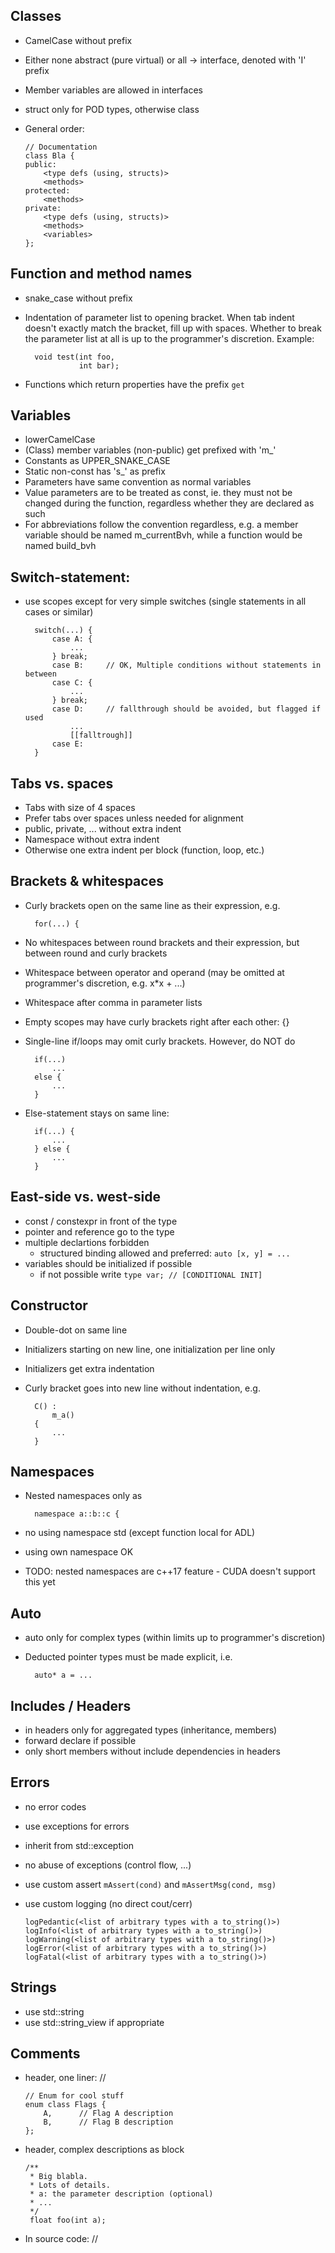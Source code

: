 Classes
-

- CamelCase without prefix
- Either none abstract (pure virtual) or all -> interface, denoted with 'I' prefix
- Member variables are allowed in interfaces
- struct only for POD types, otherwise class
- General order:

      // Documentation
      class Bla {
      public:
          <type defs (using, structs)>
          <methods>
      protected:
          <methods>
      private:
          <type defs (using, structs)>
          <methods>
          <variables>
      };

Function and method names
-

- snake_case without prefix
- Indentation of parameter list to opening bracket. When tab indent doesn't exactly match the bracket, fill up with spaces. Whether to break the parameter list at all is up to the programmer's discretion. Example:

        void test(int foo,
                  int bar);

- Functions which return properties have the prefix `get`


Variables
-

- lowerCamelCase
- (Class) member variables (non-public) get prefixed with 'm_'
- Constants as UPPER_SNAKE_CASE
- Static non-const has 's_' as prefix
- Parameters have same convention as normal variables
- Value parameters are to be treated as const, ie. they must not be changed during the function, regardless whether they are declared as such
- For abbreviations follow the convention regardless, e.g. a member variable should be named m_currentBvh, while a function would be named build_bvh

Switch-statement:
-

- use scopes except for very simple switches (single statements in all cases or similar)

        switch(...) {
            case A: {
                ...
            } break;
            case B:     // OK, Multiple conditions without statements in between
            case C: {
                ...
            } break;
            case D:     // fallthrough should be avoided, but flagged if used
                ...
                [[falltrough]]
            case E:
        }

Tabs vs. spaces
-

- Tabs with size of 4 spaces
- Prefer tabs over spaces unless needed for alignment
- public, private, ... without extra indent
- Namespace without extra indent
- Otherwise one extra indent per block (function, loop, etc.)

Brackets & whitespaces
-

- Curly brackets open on the same line as their expression, e.g.

        for(...) {
- No whitespaces between round brackets and their expression, but between round and curly brackets
- Whitespace between operator and operand (may be omitted at programmer's discretion, e.g. x*x + ...)
- Whitespace after comma in parameter lists
- Empty scopes may have curly brackets right after each other: {}
- Single-line if/loops may omit curly brackets. However, do NOT do

        if(...)
            ...
        else {
            ...
        }
- Else-statement stays on same line:

        if(...) {
            ...
        } else {
            ...
        }

East-side vs. west-side
-

- const / constexpr in front of the type 
- pointer and reference go to the type
- multiple declartions forbidden
    - structured binding allowed and preferred: `auto [x, y] = ...`
- variables should be initialized if possible
    - if not possible write `type var; // [CONDITIONAL INIT]`

Constructor
-

- Double-dot on same line
- Initializers starting on new line, one initialization per line only
- Initializers get extra indentation
- Curly bracket goes into new line without indentation, e.g.

        C() :
            m_a()
        {
            ...
        }

Namespaces
-

- Nested namespaces only as

        namespace a::b::c {
- no using namespace std (except function local for ADL)
- using own namespace OK
- TODO: nested namespaces are c++17 feature - CUDA doesn't support this yet

Auto
-

- auto only for complex types (within limits up to programmer's discretion)
- Deducted pointer types must be made explicit, i.e.

        auto* a = ...

Includes / Headers
-

- in headers only for aggregated types (inheritance, members)
- forward declare if possible
- only short members without include dependencies in headers

Errors
-

- no error codes
- use exceptions for errors
- inherit from std::exception
- no abuse of exceptions (control flow, ...)
- use custom assert `mAssert(cond)` and `mAssertMsg(cond, msg)`
- use custom logging (no direct cout/cerr)

      logPedantic(<list of arbitrary types with a to_string()>)
      logInfo(<list of arbitrary types with a to_string()>)
      logWarning(<list of arbitrary types with a to_string()>)
      logError(<list of arbitrary types with a to_string()>)
      logFatal(<list of arbitrary types with a to_string()>)

Strings
-

- use std::string
- use std::string_view if appropriate

Comments
-

* header, one liner: //

      // Enum for cool stuff
      enum class Flags {
          A,      // Flag A description
          B,      // Flag B description
      };

* header, complex descriptions as block

      /**
       * Big blabla.
       * Lots of details.
       * a: the parameter description (optional)
       * ...
       */
       float foo(int a);

* In source code: //